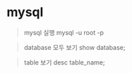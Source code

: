 # mysql

> mysql 실행
mysql -u root -p

> database 모두 보기
show database;

> table 보기
desc table_name;  
